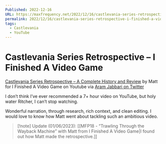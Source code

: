 ```yaml
---
Published: 2022-12-16
URL: https://maxfrequency.net/2022/12/16/castlevania-series-retrospective-i-finished-a-video-game/
permalink: 2022/12/16/castlevania-series-retrospective-i-finished-a-video-game/
tags:
  - Castlevania
  - YouTube
---
```

# Castlevania Series Retrospective – I Finished A Video Game

[Castlevania Series Retrospective – A Complete History and Review](https://youtu.be/peVgerhXJlU) by Matt for I Finished A Video Game on Youtube via [Aram Jabbari on Twitter](https://twitter.com/aramjabbari/status/1601942271070334977)

I don’t think I’ve ever recommended a 7+ hour video on YouTube, but holy water Ritcher, I can’t stop watching.

Wonderful narration, through research, rich context, and clean editing. I would love to know how Matt went about tackling such an ambitious video.

> [!note] Update (01/06/2023): 
> [[MFP18 - “Trawling Through the Wayback Machine” with Matt from I Finished A Video Game|I found out how Matt made the retrospective.]]
